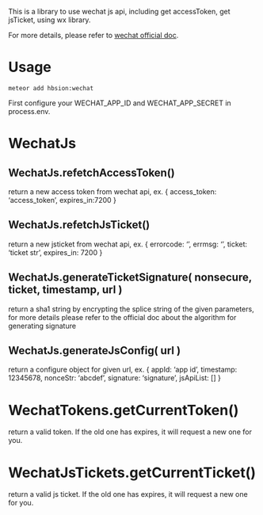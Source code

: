 This is a library to use wechat js api, including get accessToken, get jsTicket, using wx library.

For more details, please refer to [wechat official doc](http://mp.weixin.qq.com/wiki/7/aaa137b55fb2e0456bf8dd9148dd613f.html).

# Usage

```
meteor add hbsion:wechat

```

First configure your WECHAT_APP_ID and WECHAT_APP_SECRET in process.env.

# WechatJs

## WechatJs.refetchAccessToken()
return a new access token from wechat api, ex. { access_token: ‘access_token’, expires_in:7200 }

## WechatJs.refetchJsTicket()
return a new jsticket from wechat api, ex. { errorcode: ‘’, errmsg: ‘’, ticket: ‘ticket str’, expires_in: 7200 }

## WechatJs.generateTicketSignature( nonsecure, ticket, timestamp, url )
return a sha1 string by encrypting the splice string of the given parameters, for more details please refer to the official doc about the algorithm for generating signature

## WechatJs.generateJsConfig( url )
return a configure object for given url, ex. { appId: ‘app id’, timestamp: 12345678, nonceStr: ‘abcdef’, signature: ‘signature’, jsApiList: [] }

# WechatTokens.getCurrentToken()
return a valid token. If the old one has expires, it will request a new one for you.

# WechatJsTickets.getCurrentTicket()
return a valid js ticket. If the old one has expires, it will request a new one for you.
